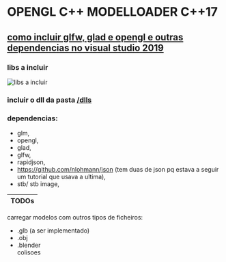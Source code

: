 # OPENGL C++ MODELLOADER C++17

## __[como incluir glfw, glad e opengl e outras dependencias no visual studio 2019](https://learnopengl.com/Getting-started/Creating-a-window)__
### libs a incluir
![libs a incluir](https://user-images.githubusercontent.com/67065789/130540228-b6f4078e-2c8b-46e7-9fcb-c5439e573aa2.png)
### incluir o dll da pasta [/dlls](https://github.com/Marte77/opengl-cpp-modelloader-gltf/tree/assimp-loader-obj-files/dlls)


### dependencias: 
 * glm, 
 * opengl, 
 * glad, 
 * glfw, 
 * rapidjson, 
 * https://github.com/nlohmann/json (tem duas de json pq estava a seguir um tutorial que usava a ultima),
 * stb/ stb image, 


TODOs |
------------ |
carregar modelos com outros tipos de ficheiros:<ul><li>.glb (a ser implementado)</li><li>.obj</li><li>.blender</li>
colisoes
